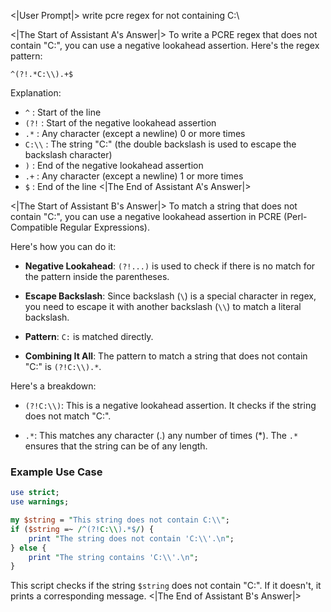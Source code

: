 <|User Prompt|>
write pcre regex for not containing  C:\

<|The Start of Assistant A's Answer|>
To write a PCRE regex that does not contain "C:\", you can use a negative lookahead assertion. Here's the regex pattern:

```
^(?!.*C:\\).+$
```

Explanation:

- `^` : Start of the line
- `(?!` : Start of the negative lookahead assertion
- `.*` : Any character (except a newline) 0 or more times
- `C:\\` : The string "C:\" (the double backslash is used to escape the backslash character)
- `)` : End of the negative lookahead assertion
- `.+` : Any character (except a newline) 1 or more times
- `$` : End of the line
<|The End of Assistant A's Answer|>

<|The Start of Assistant B's Answer|>
To match a string that does not contain "C:\", you can use a negative lookahead assertion in PCRE (Perl-Compatible Regular Expressions). 

Here's how you can do it:

- **Negative Lookahead**: `(?!...)` is used to check if there is no match for the pattern inside the parentheses.

- **Escape Backslash**: Since backslash (`\`) is a special character in regex, you need to escape it with another backslash (`\\`) to match a literal backslash.

- **Pattern**: `C:` is matched directly.

- **Combining It All**: The pattern to match a string that does not contain "C:\" is `(?!C:\\).*`.

Here's a breakdown:

- `(?!C:\\)`: This is a negative lookahead assertion. It checks if the string does not match "C:\".

- `.*`: This matches any character (.) any number of times (*). The `.*` ensures that the string can be of any length.

### Example Use Case

```perl
use strict;
use warnings;

my $string = "This string does not contain C:\\";
if ($string =~ /^(?!C:\\).*$/) {
    print "The string does not contain 'C:\\'.\n";
} else {
    print "The string contains 'C:\\'.\n";
}
```

This script checks if the string `$string` does not contain "C:\". If it doesn't, it prints a corresponding message.
<|The End of Assistant B's Answer|>